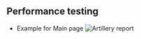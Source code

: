 ## Performance testing
* Example for Main page
![ Artillery report](https://github.com/SerhiiQAA/dZENcode_project_artillery/assets/111696235/48ba2026-6efb-4e30-a31c-c774413910f1)
